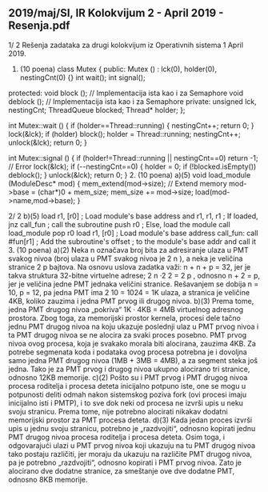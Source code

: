 2019/maj/SI, IR Kolokvijum 2 - April 2019 - Resenja.pdf
--------------------------------------------------------------------------------


1/  2
Rešenja zadataka za
drugi kolokvijum iz Operativnih sistema 1
April 2019.
1. (10 poena)
class Mutex {
public:
  Mutex () : lck(0), holder(0), nestingCnt(0) {}
  int wait();
  int signal();

protected:
  void block (); // Implementacija ista kao i za Semaphore
  void deblock (); // Implementacija ista kao i za Semaphore
private:
  unsigned lck, nestingCnt;
  ThreadQueue blocked;
  Thread* holder;
};

int Mutex::wait () {
  if (holder==Thread::running) {
    nestingCnt++;
    return 0;
  }
  lock(&lck);
  if (holder) block();
  holder = Thread::running;
  nestingCnt++;
  unlock(&lck);
  return 0;
}

int Mutex::signal () {
  if (holder!=Thread::running || nestingCnt==0) return -1; // Error
  lock(&lck);
  if (--nestingCnt==0) {
    holder = 0;
    if (!blocked.isEmpty()) deblock();
  }
  unlock(&lck);
  return 0;
}
2. (10 poena)
a)(5)
void load_module (ModuleDesc* mod) {
  mem_extend(mod->size);  // Extend memory
  mod->base = (char*)0 + mem_size;
  mem_size += mod->size;
  load(mod->name,mod->base);
}

2/  2
b)(5)
  load r1, [r0] ; Load module's base address
  and  r1, r1, r1 ; If loaded,
  jnz  call_fun ; call the subroutine
  push r0   ; Else, load the module
  call load_module
  pop  r0
  load r1, [r0] ; Load module's base address
call_fun: call #fun[r1] ; Add the subroutine's offset
     ; to the module's base addr and call it
3. (10 poena)
a)(2) Neka n označava broj bita za adresiranje ulaza u PMT svakog nivoa (broj ulaza u PMT
svakog nivoa je 2
n
), a neka je veličina stranice 2
p
 bajtova. Na osnovu uslova zadatka važi:
n + n + p = 32, jer je takva struktura 32-bitne virtuelne adrese;
2
n
·2
2
= 2
p
, odnosno n + 2 = p, jer je veličina jedne PMT jednaka veličini stranice.
Rešavanjem se dobija n = 10, p = 12, pa jedna PMT ima 2
10
 = 1024 = 1K ulaza, a stranica je
veličine 4KB, koliko zauzima i jedna PMT prvog ili drugog nivoa.
b)(3) Prema tome, jedna PMT drugog nivoa „pokriva“ 1K · 4KB = 4MB virtuelnog
adresnog prostora. Zbog toga, za memorijski prostor kernela, procesi dele tačno jednu PMT
drugog nivoa na koju ukazuje poslednji ulaz u PMT prvog nivoa i ta PMT drugog nivoa se ne
alocira za svaki proces posebno.
PMT prvog nivoa ovog procesa, koja je svakako morala biti alocirana, zauzima 4KB. Za
potrebe segmenata koda i podataka ovog procesa potrebna je i dovoljna samo jedna PMT
drugog nivoa (1MB + 3MB = 4MB), a za segment steka još jedna. Tako je za PMT prvog i
drugog nivoa ukupno alocirano tri stranice, odnosno 12KB memorije.
c)(2) Pošto su i PMT prvog i PMT drugog nivoa procesa roditelja i procesa deteta inicijalno
potpuno iste, one se mogu u potpunosti deliti odmah nakon sistemskog poziva fork (ovi
procesi imaju inicijalno isti i PMTP), i to sve dok neki od procesa ne izvrši upis u neku svoju
stranicu. Prema tome, nije potrebno alocirati nikakav dodatni memorijski prostor za PMT
procesa deteta.
d)(3) Kada jedan proces izvrši upis u jednu svoju stranicu, potrebno je „razdvojiti“, odnosno
kopirati jednu PMT drugog nivoa procesa roditelja i procesa deteta. Osim toga, i odgovarajući
ulazi u PMT prvog nivoa koji ukazuju na tu PMT drugog nivoa tako postaju različiti, jer
moraju da ukazuju na različite PMT drugog nivoa, pa je potrebno „razdvojiti“, odnosno
kopirati i PMT prvog nivoa. Zato je alocirano dve dodatne stranice, za smeštanje ove dve
dodatne PMT, odnosno 8KB memorije.
